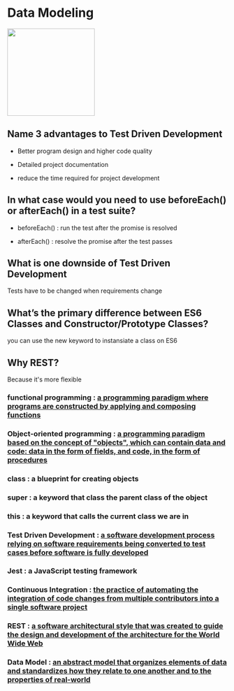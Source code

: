 # **Data Modeling**

<img src="https://upload.wikimedia.org/wikipedia/commons/thumb/9/99/Unofficial_JavaScript_logo_2.svg/1024px-Unofficial_JavaScript_logo_2.svg.png" width="200">

## Name 3 advantages to Test Driven Development

- Better program design and higher code quality

- Detailed project documentation

- reduce the time required for project development

## In what case would you need to use beforeEach() or afterEach() in a test suite?

- beforeEach() : run the test after the promise is resolved

- afterEach() : resolve the promise after the test passes

## What is one downside of Test Driven Development

Tests have to be changed when requirements change

## What’s the primary difference between ES6 Classes and Constructor/Prototype Classes?

you can use the new keyword to instansiate a class on ES6

## Why REST?

Because it's more flexible

### functional programming : [a programming paradigm where programs are constructed by applying and composing functions](https://en.wikipedia.org/wiki/Functional_programming)

### Object-oriented programming : [a programming paradigm based on the concept of "objects", which can contain data and code: data in the form of fields, and code, in the form of procedures](https://en.wikipedia.org/wiki/Object-oriented_programming)

### class : a blueprint for creating objects

### super : a keyword that class the parent class of the object

### this : a keyword that calls the current class we are in

### Test Driven Development : [a software development process relying on software requirements being converted to test cases before software is fully developed](https://en.wikipedia.org/wiki/Test-driven_development)

### Jest : a JavaScript testing framework

### Continuous Integration : [the practice of automating the integration of code changes from multiple contributors into a single software project](<https://www.atlassian.com/continuous-delivery/continuous-integration#:~:text=Continuous%20integration%20(CI)%20is%20the,builds%20and%20tests%20then%20run.>)

### REST : [a software architectural style that was created to guide the design and development of the architecture for the World Wide Web](https://en.wikipedia.org/wiki/Representational_state_transfer)

### Data Model : [an abstract model that organizes elements of data and standardizes how they relate to one another and to the properties of real-world](https://en.wikipedia.org/wiki/Data_model)
